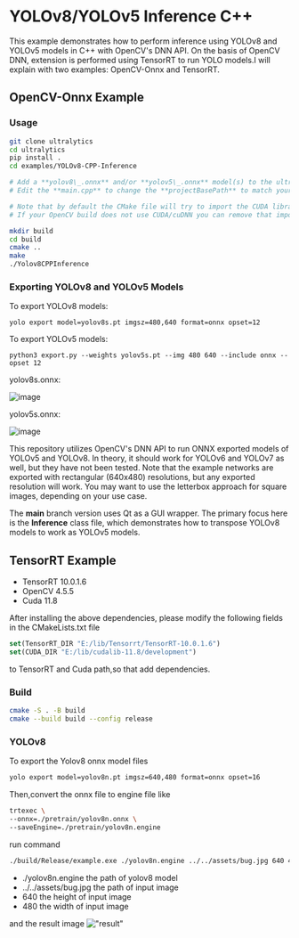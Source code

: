 # YOLOv8/YOLOv5 Inference C++

This example demonstrates how to perform inference using YOLOv8 and YOLOv5 models in C++ with OpenCV's DNN API.
On the basis of OpenCV DNN, extension is performed using TensorRT to run YOLO models.I will explain with two examples: OpenCV-Onnx and TensorRT.

## OpenCV-Onnx Example

### Usage

```bash
git clone ultralytics
cd ultralytics
pip install .
cd examples/YOLOv8-CPP-Inference

# Add a **yolov8\_.onnx** and/or **yolov5\_.onnx** model(s) to the ultralytics folder.
# Edit the **main.cpp** to change the **projectBasePath** to match your user.

# Note that by default the CMake file will try to import the CUDA library to be used with the OpenCVs dnn (cuDNN) GPU Inference.
# If your OpenCV build does not use CUDA/cuDNN you can remove that import call and run the example on CPU.

mkdir build
cd build
cmake ..
make
./Yolov8CPPInference
```

### Exporting YOLOv8 and YOLOv5 Models

To export YOLOv8 models:

```commandline
yolo export model=yolov8s.pt imgsz=480,640 format=onnx opset=12
```

To export YOLOv5 models:

```commandline
python3 export.py --weights yolov5s.pt --img 480 640 --include onnx --opset 12
```

yolov8s.onnx:

![image](https://user-images.githubusercontent.com/40023722/217356132-a4cecf2e-2729-4acb-b80a-6559022d7707.png)

yolov5s.onnx:

![image](https://user-images.githubusercontent.com/40023722/217357005-07464492-d1da-42e3-98a7-fc753f87d5e6.png)

This repository utilizes OpenCV's DNN API to run ONNX exported models of YOLOv5 and YOLOv8. In theory, it should work for YOLOv6 and YOLOv7 as well, but they have not been tested. Note that the example networks are exported with rectangular (640x480) resolutions, but any exported resolution will work. You may want to use the letterbox approach for square images, depending on your use case.

The **main** branch version uses Qt as a GUI wrapper. The primary focus here is the **Inference** class file, which demonstrates how to transpose YOLOv8 models to work as YOLOv5 models.

## TensorRT Example

- TensorRT 10.0.1.6
- OpenCV 4.5.5
- Cuda 11.8

After installing the above dependencies, please modify the following fields in the CMakeLists.txt file

```cmake
set(TensorRT_DIR "E:/lib/Tensorrt/TensorRT-10.0.1.6")
set(CUDA_DIR "E:/lib/cudalib-11.8/development")
```

to TensorRT and Cuda path,so that add dependencies.

### Build

```bash
cmake -S . -B build
cmake --build build --config release
```

### YOLOv8

To export the Yolov8 onnx model files

```bash
yolo export model=yolov8n.pt imgsz=640,480 format=onnx opset=16
```

Then,convert the onnx file to engine file like

```bash
trtexec \
--onnx=./pretrain/yolov8n.onnx \
--saveEngine=./pretrain/yolov8n.engine
```

run command

```bash
./build/Release/example.exe ./yolov8n.engine ../../assets/bug.jpg 640 480
```

- ./yolov8n.engine the path of yolov8 model
- ../../assets/bug.jpg the path of input image
- 640 the height of input image
- 480 the width of input image

and the result image
!["result"](https://github.com/user-attachments/assets/bc0736a9-238a-4420-a02f-b522979140b1)
